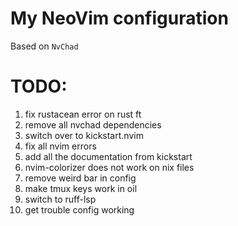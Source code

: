 # My NeoVim configuration
Based on `NvChad`
# TODO:
1. fix rustacean error on rust ft
2. remove all nvchad dependencies
3. switch over to kickstart.nvim
4. fix all nvim errors
5. add all the documentation from kickstart
6. nvim-colorizer does not work on nix files
7. remove weird bar in config
8. make tmux keys work in oil
9. switch to ruff-lsp
10. get trouble config working
